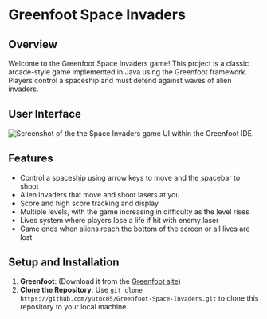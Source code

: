# Greenfoot Space Invaders
## Overview
Welcome to the Greenfoot Space Invaders game! This project is a classic arcade-style game implemented in Java using the Greenfoot framework. Players control a spaceship and must defend against waves of alien invaders.

## User Interface
![Screenshot of the the Space Invaders game UI within the Greenfoot IDE.](https://github.com/yutoc05/Space-Invaders/assets/70075066/8aa1d830-24f9-4454-b07e-f9b4128c1b8c)

## Features
- Control a spaceship using arrow keys to move and the spacebar to shoot
- Alien invaders that move and shoot lasers at you
- Score and high score tracking and display
- Multiple levels, with the game increasing in difficulty as the level rises
- Lives system where players lose a life if hit with enemy laser
- Game ends when aliens reach the bottom of the screen or all lives are lost

## Setup and Installation
1. **Greenfoot**: (Download it from the [Greenfoot site](https://www.greenfoot.org/download))
2. **Clone the Repository**: Use ```git clone https://github.com/yutoc05/Greenfoot-Space-Invaders.git``` to clone this repository to your local machine.
